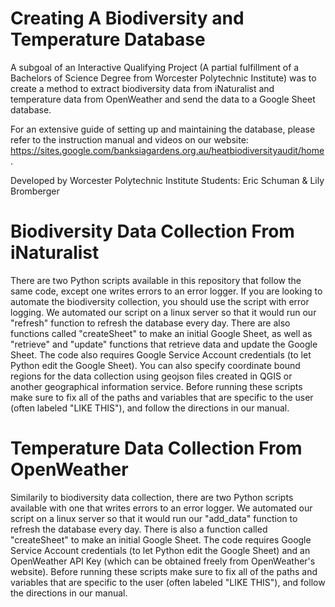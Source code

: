 # Creating A Biodiversity and Temperature Database

A subgoal of an Interactive Qualifying Project (A partial fulfillment of a Bachelors of Science Degree from Worcester Polytechnic Institute) was to create a method to extract biodiversity data from iNaturalist and temperature data from OpenWeather and send the data to a Google Sheet database. 

For an extensive guide of setting up and maintaining the database, please refer to the instruction manual and videos on our website: https://sites.google.com/banksiagardens.org.au/heatbiodiversityaudit/home.

Developed by Worcester Polytechnic Institute Students: Eric Schuman & Lily Bromberger

# Biodiversity Data Collection From iNaturalist
There are two Python scripts available in this repository that follow the same code, except one writes errors to an error logger. If you are looking to automate the biodiversity collection, you should use the script with error logging. We automated our script on a linux server so that it would run our "refresh" function to refresh the database every day. There are also functions called "createSheet" to make an initial Google Sheet, as well as "retrieve" and "update" functions that retrieve data and update the Google Sheet. The code also requires Google Service Account credentials (to let Python edit the Google Sheet). You can also specify coordinate bound regions for the data collection using geojson files created in QGIS or another geographical information service. Before running these scripts make sure to fix all of the paths and variables that are specific to the user (often labeled "LIKE THIS"), and follow the directions in our manual. 

# Temperature Data Collection From OpenWeather
Similarily to biodiversity data collection, there are two Python scripts available with one that writes errors to an error logger. We automated our script on a linux server so that it would run our "add_data" function to refresh the database every day. There is also a function called "createSheet" to make an initial Google Sheet. The code requires Google Service Account credentials (to let Python edit the Google Sheet) and an OpenWeather API Key (which can be obtained freely from OpenWeather's website). Before running these scripts make sure to fix all of the paths and variables that are specific to the user (often labeled "LIKE THIS"), and follow the directions in our manual. 
